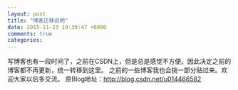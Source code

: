 ```yaml
---
layout: post
title: "博客迁移说明"
date: 2015-11-23 19:39:47 +0800
comments: true
categories: 
---
```


写博客也有一段时间了，之前在CSDN上，但是总是感觉不方便。因此决定之前的博客都不再更新，统一转移到这里。 之前的一些博客我也会挑一部分贴过来。欢迎大家以后多交流。
原Blog地址：http://blog.csdn.net/u014466582


